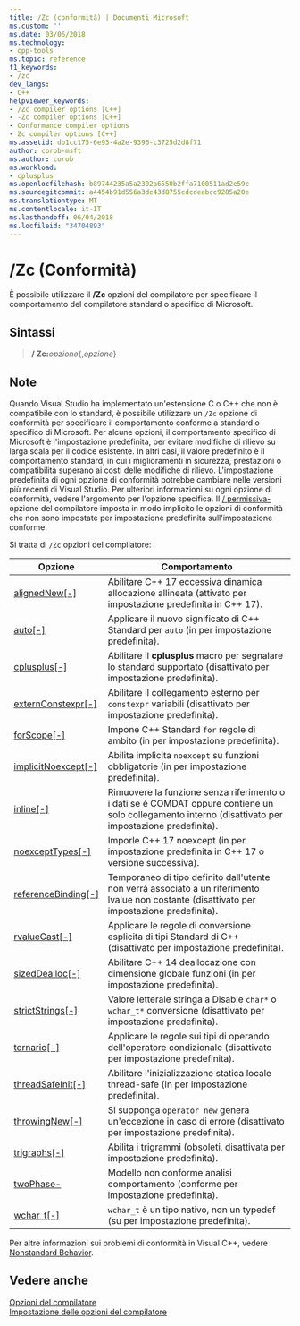 ```yaml
---
title: /Zc (conformità) | Documenti Microsoft
ms.custom: ''
ms.date: 03/06/2018
ms.technology:
- cpp-tools
ms.topic: reference
f1_keywords:
- /zc
dev_langs:
- C++
helpviewer_keywords:
- /Zc compiler options [C++]
- -Zc compiler options [C++]
- Conformance compiler options
- Zc compiler options [C++]
ms.assetid: db1cc175-6e93-4a2e-9396-c3725d2d8f71
author: corob-msft
ms.author: corob
ms.workload:
- cplusplus
ms.openlocfilehash: b89744235a5a2302a6550b2ffa7100511ad2e59c
ms.sourcegitcommit: a4454b91d556a3dc43d8755cdcdeabcc9285a20e
ms.translationtype: MT
ms.contentlocale: it-IT
ms.lasthandoff: 06/04/2018
ms.locfileid: "34704893"
---
```

# <a name="zc-conformance"></a>/Zc (Conformità)

È possibile utilizzare il **/Zc** opzioni del compilatore per specificare il comportamento del compilatore standard o specifico di Microsoft.

## <a name="syntax"></a>Sintassi

> **/ Zc:**_opzione_{,_opzione_}

## <a name="remarks"></a>Note

Quando Visual Studio ha implementato un'estensione C o C++ che non è compatibile con lo standard, è possibile utilizzare un `/Zc` opzione di conformità per specificare il comportamento conforme a standard o specifico di Microsoft. Per alcune opzioni, il comportamento specifico di Microsoft è l'impostazione predefinita, per evitare modifiche di rilievo su larga scala per il codice esistente. In altri casi, il valore predefinito è il comportamento standard, in cui i miglioramenti in sicurezza, prestazioni o compatibilità superano ai costi delle modifiche di rilievo. L'impostazione predefinita di ogni opzione di conformità potrebbe cambiare nelle versioni più recenti di Visual Studio. Per ulteriori informazioni su ogni opzione di conformità, vedere l'argomento per l'opzione specifica. Il [/ permissiva-](permissive-standards-conformance.md) opzione del compilatore imposta in modo implicito le opzioni di conformità che non sono impostate per impostazione predefinita sull'impostazione conforme.

Si tratta di `/Zc` opzioni del compilatore:

|Opzione|Comportamento|
|---|---|
|[alignedNew\[-\]](zc-alignednew.md)|Abilitare C++ 17 eccessiva dinamica allocazione allineata (attivato per impostazione predefinita in C++ 17).|
|[auto\[-\]](zc-auto-deduce-variable-type.md)|Applicare il nuovo significato di C++ Standard per `auto` (in per impostazione predefinita).|
|[cplusplus\[-\]](zc-cplusplus.md)|Abilitare il **cplusplus** macro per segnalare lo standard supportato (disattivato per impostazione predefinita).|
|[externConstexpr\[-\]](zc-externconstexpr.md)|Abilitare il collegamento esterno per `constexpr` variabili (disattivato per impostazione predefinita).|
|[forScope\[-\]](zc-forscope-force-conformance-in-for-loop-scope.md)|Impone C++ Standard `for` regole di ambito (in per impostazione predefinita).|
|[implicitNoexcept\[-\]](zc-implicitnoexcept-implicit-exception-specifiers.md)|Abilita implicita `noexcept` su funzioni obbligatorie (in per impostazione predefinita).|
|[inline\[-\]](zc-inline-remove-unreferenced-comdat.md)|Rimuovere la funzione senza riferimento o i dati se è COMDAT oppure contiene un solo collegamento interno (disattivato per impostazione predefinita).|
|[noexceptTypes\[-\]](zc-noexcepttypes.md)|Imporle C++ 17 noexcept (in per impostazione predefinita in C++ 17 o versione successiva).|
|[referenceBinding\[-\]](zc-referencebinding-enforce-reference-binding-rules.md)|Temporaneo di tipo definito dall'utente non verrà associato a un riferimento lvalue non costante (disattivato per impostazione predefinita).|
|[rvalueCast\[-\]](zc-rvaluecast-enforce-type-conversion-rules.md)|Applicare le regole di conversione esplicita di tipi Standard di C++ (disattivato per impostazione predefinita).|
|[sizedDealloc\[-\]](zc-sizeddealloc-enable-global-sized-dealloc-functions.md)|Abilitare C++ 14 deallocazione con dimensione globale funzioni (in per impostazione predefinita).|
|[strictStrings\[-\]](zc-strictstrings-disable-string-literal-type-conversion.md)|Valore letterale stringa a Disable `char*` o `wchar_t*` conversione (disattivato per impostazione predefinita).|
|[ternario\[-\]](zc-ternary.md)|Applicare le regole sui tipi di operando dell'operatore condizionale (disattivato per impostazione predefinita).|
|[threadSafeInit\[-\]](zc-threadsafeinit-thread-safe-local-static-initialization.md)|Abilitare l'inizializzazione statica locale thread-safe (in per impostazione predefinita).|
|[throwingNew\[-\]](zc-throwingnew-assume-operator-new-throws.md)|Si supponga `operator new` genera un'eccezione in caso di errore (disattivato per impostazione predefinita).|
|[trigraphs\[-\]](zc-trigraphs-trigraphs-substitution.md)|Abilita i trigrammi (obsoleti, disattivata per impostazione predefinita).|
|[twoPhase-](zc-twophase.md)|Modello non conforme analisi comportamento (conforme per impostazione predefinita).|
|[wchar_t\[-\]](zc-wchar-t-wchar-t-is-native-type.md)|`wchar_t` è un tipo nativo, non un typedef (su per impostazione predefinita).|

Per altre informazioni sui problemi di conformità in Visual C++, vedere [Nonstandard Behavior](../../cpp/nonstandard-behavior.md).

## <a name="see-also"></a>Vedere anche

[Opzioni del compilatore](compiler-options.md)  
[Impostazione delle opzioni del compilatore](setting-compiler-options.md)
